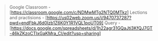 >Google Classroom - [https://classroom.google.com/c/NDMwMTg2NTQ0MTkz]
>Lections and practisions - [https://us02web.zoom.us/j/9470737287?pwd=endFbkJ6d0Izb1Z6K0Y1R1VQL1poUT09]
>Query - [https://docs.google.com/spreadsheets/d/1h22agr31GQaJti3KfQJ7GT-46kZKzoCTIxGaKMra_CI/edit?usp=sharing]